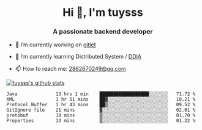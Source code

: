 <h1 align="center">Hi 👋, I'm tuysss</h1>
<h3 align="center">A passionate backend developer </h3>

- 🔭 I’m currently working on [gitlet](https://github.com/tuysss/cs61b-sp21)

- 🌱 I’m currently learning Distributed System / [DDIA](https://github.com/Vonng/ddia)
    
- 📫 How to reach me: 2862670249@qq.com

[![tuysss's github stats](https://github-readme-stats.vercel.app/api?username=tuysss)](https://github.com/tuysss/github-readme-stats)

<!--START_SECTION:waka-->

```text
Java              13 hrs 1 min    ██████████████████░░░░░░░   71.72 %
XML               1 hr 51 mins    ██▓░░░░░░░░░░░░░░░░░░░░░░   10.21 %
Protocol Buffer   1 hr 43 mins    ██▒░░░░░░░░░░░░░░░░░░░░░░   09.52 %
GitIgnore file    21 mins         ▓░░░░░░░░░░░░░░░░░░░░░░░░   02.01 %
protobuf          18 mins         ▒░░░░░░░░░░░░░░░░░░░░░░░░   01.70 %
Properties        13 mins         ▒░░░░░░░░░░░░░░░░░░░░░░░░   01.22 %
```

<!--END_SECTION:waka-->
